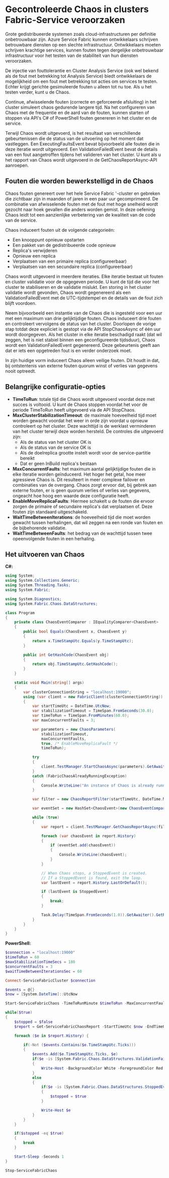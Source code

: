 <properties
   pageTitle="Veroorzaken Chaos in clusters Service Fabric | Microsoft Azure"
   description="Chaos in het cluster te beheren met behulp van fouttolerantie injectie en Cluster Analysis Service-API's."
   services="service-fabric"
   documentationCenter=".net"
   authors="motanv"
   manager="rsinha"
   editor="toddabel"/>

<tags
   ms.service="service-fabric"
   ms.devlang="dotnet"
   ms.topic="article"
   ms.tgt_pltfrm="NA"
   ms.workload="NA"
   ms.date="09/19/2016"
   ms.author="motanv"/>

# <a name="induce-controlled-chaos-in-service-fabric-clusters"></a>Gecontroleerde Chaos in clusters Fabric-Service veroorzaken
Grote gedistribueerde systemen zoals cloud-infrastructuren per definitie onbetrouwbaar zijn. Azure Service Fabric kunnen ontwikkelaars schrijven betrouwbare diensten op een slechte infrastructuur. Ontwikkelaars moeten schrijven krachtige services, kunnen fouten tegen dergelijke onbetrouwbaar infrastructuur voor het testen van de stabiliteit van hun diensten veroorzaken.

De injectie van fouttolerantie en Cluster Analysis Service (ook wel bekend als de fout met betrekking tot Analysis Service) biedt ontwikkelaars de mogelijkheid om een fout met betrekking tot acties om services te testen. Echter krijgt gerichte gesimuleerde fouten u alleen tot nu toe. Als u het testen verder, kunt u de Chaos.

Continue, afwisselende fouten (correcte en geforceerde afsluiting) in het cluster simuleert chaos gedurende langere tijd. Na het configureren van Chaos met de frequentie en de aard van de fouten, kunnen starten of stoppen via API's C# of PowerShell fouten genereren in het cluster en de service.

Terwijl Chaos wordt uitgevoerd, is het resultaat van verschillende gebeurtenissen die de status van de uitvoering op het moment dat vastleggen. Een ExecutingFaultsEvent bevat bijvoorbeeld alle fouten die in deze iteratie wordt uitgevoerd. Een ValidationFailedEvent bevat de details van een fout aangetroffen tijdens het valideren van het cluster. U kunt als u het rapport van Chaos wordt uitgevoerd in de GetChaosReportAsync-API aanroepen.

## <a name="faults-induced-in-chaos"></a>Fouten die worden bewerkstelligd in de Chaos
Chaos fouten genereert over het hele Service Fabric '-cluster en gebreken die zichtbaar zijn in maanden of jaren in een paar uur gecomprimeerd. De combinatie van afwisselende fouten met de fout met hoge snelheid wordt gezocht naar hoek gevallen die anders worden gemist. In deze oefening Chaos leidt tot een aanzienlijke verbetering van de kwaliteit van de code van de service.

Chaos induceert fouten uit de volgende categorieën:

 - Een knooppunt opnieuw opstarten
 - Een pakket van de gedistribueerde code opnieuw
 - Replica's verwijderen
 - Opnieuw een replica
 - Verplaatsen van een primaire replica (configureerbaar)
 - Verplaatsen van een secundaire replica (configureerbaar)

Chaos wordt uitgevoerd in meerdere iteraties. Elke iteratie bestaat uit fouten en cluster validatie voor de opgegeven periode. U kunt de tijd die voor het cluster te stabiliseren en de validatie mislukt. Een storing in het cluster validatie wordt gevonden, Chaos wordt gegenereerd als een ValidationFailedEvent met de UTC-tijdstempel en de details van de fout zich blijft voordoen.

Neem bijvoorbeeld een instantie van de Chaos die is ingesteld voor een uur met een maximum van drie gelijktijdige fouten. Chaos induceert drie fouten en controleert vervolgens de status van het cluster. Doorlopen de vorige stap totdat deze expliciet is gestopt via de API StopChaosAsync of één uur wordt doorgegeven. Als het cluster in elke iteratie beschadigd raakt (dat wil zeggen, het is niet stabiel binnen een geconfigureerde tijdsduur), Chaos wordt een ValidationFailedEvent gegenereerd. Deze gebeurtenis geeft aan dat er iets een opgetreden fout is en verder onderzoek moet.

In zijn huidige vorm induceert Chaos alleen veilige fouten. Dit houdt in dat, bij ontstentenis van externe fouten quorum winst of verlies van gegevens nooit optreedt.

## <a name="important-configuration-options"></a>Belangrijke configuratie-opties
 - **TimeToRun**: totale tijd die Chaos wordt uitgevoerd voordat deze met succes is voltooid. U kunt de Chaos stoppen voordat het voor de periode TimeToRun heeft uitgevoerd via de API StopChaos.
 - **MaxClusterStabilizationTimeout**: de maximale hoeveelheid tijd moet worden gewacht voordat het weer in orde zijn voordat u opnieuw controleert op het cluster. Deze wachttijd is de werklast verminderen van het cluster terwijl deze worden hersteld. De controles die uitgevoerd zijn:
    - Als de status van het cluster OK is
    - Als de status van de service OK is
    - Als de doelreplica grootte instelt wordt voor de service-partitie bereikt
    - Dat er geen InBuild replica's bestaan
 - **MaxConcurrentFaults**: het maximum aantal gelijktijdige fouten die in elke iteratie worden geïnduceerd. Het hoger het getal, hoe meer agressieve Chaos is. Dit resulteert in meer complexe failover en combinaties van de overgang. Chaos zorgt ervoor dat, bij gebrek aan externe fouten, er is geen quorum verlies of verlies van gegevens, ongeacht hoe hoog een waarde deze configuratie heeft.
 - **EnableMoveReplicaFaults**: Hiermee schakelt u de fouten die ervoor zorgen de primaire of secundaire replica's dat verplaatsen of. Deze fouten zijn standaard uitgeschakeld.
 - **WaitTimeBetweenIterations**: de hoeveelheid tijd die moet worden gewacht tussen herhalingen, dat wil zeggen na een ronde van fouten en de bijbehorende validatie.
 - **WaitTimeBetweenFaults**: het bedrag van de wachttijd tussen twee opeenvolgende fouten in een herhaling.

## <a name="how-to-run-chaos"></a>Het uitvoeren van Chaos
**C#:**

```csharp
using System;
using System.Collections.Generic;
using System.Threading.Tasks;
using System.Fabric;

using System.Diagnostics;
using System.Fabric.Chaos.DataStructures;

class Program
{
    private class ChaosEventComparer : IEqualityComparer<ChaosEvent>
    {
        public bool Equals(ChaosEvent x, ChaosEvent y)
        {
            return x.TimeStampUtc.Equals(y.TimeStampUtc);
        }

        public int GetHashCode(ChaosEvent obj)
        {
            return obj.TimeStampUtc.GetHashCode();
        }
    }

    static void Main(string[] args)
    {
        var clusterConnectionString = "localhost:19000";
        using (var client = new FabricClient(clusterConnectionString))
        {
            var startTimeUtc = DateTime.UtcNow;
            var stabilizationTimeout = TimeSpan.FromSeconds(30.0);
            var timeToRun = TimeSpan.FromMinutes(60.0);
            var maxConcurrentFaults = 3;

            var parameters = new ChaosParameters(
                stabilizationTimeout,
                maxConcurrentFaults,
                true, /* EnableMoveReplicaFault */
                timeToRun);

            try
            {
                client.TestManager.StartChaosAsync(parameters).GetAwaiter().GetResult();
            }
            catch (FabricChaosAlreadyRunningException)
            {
                Console.WriteLine("An instance of Chaos is already running in the cluster.");
            }

            var filter = new ChaosReportFilter(startTimeUtc, DateTime.MaxValue);

            var eventSet = new HashSet<ChaosEvent>(new ChaosEventComparer());

            while (true)
            {
                var report = client.TestManager.GetChaosReportAsync(filter).GetAwaiter().GetResult();

                foreach (var chaosEvent in report.History)
                {
                    if (eventSet.add(chaosEvent))
                    {
                        Console.WriteLine(chaosEvent);
                    }
                }

                // When Chaos stops, a StoppedEvent is created.
                // If a StoppedEvent is found, exit the loop.
                var lastEvent = report.History.LastOrDefault();

                if (lastEvent is StoppedEvent)
                {
                    break;
                }

                Task.Delay(TimeSpan.FromSeconds(1.0)).GetAwaiter().GetResult();
            }
        }
    }
}
```
**PowerShell:**

```powershell
$connection = "localhost:19000"
$timeToRun = 60
$maxStabilizationTimeSecs = 180
$concurrentFaults = 3
$waitTimeBetweenIterationsSec = 60

Connect-ServiceFabricCluster $connection

$events = @{}
$now = [System.DateTime]::UtcNow

Start-ServiceFabricChaos -TimeToRunMinute $timeToRun -MaxConcurrentFaults $concurrentFaults -MaxClusterStabilizationTimeoutSec $maxStabilizationTimeSecs -EnableMoveReplicaFaults -WaitTimeBetweenIterationsSec $waitTimeBetweenIterationsSec

while($true)
{
    $stopped = $false
    $report = Get-ServiceFabricChaosReport -StartTimeUtc $now -EndTimeUtc ([System.DateTime]::MaxValue)

    foreach ($e in $report.History) {

        if(-Not ($events.Contains($e.TimeStampUtc.Ticks)))
        {
            $events.Add($e.TimeStampUtc.Ticks, $e)
            if($e -is [System.Fabric.Chaos.DataStructures.ValidationFailedEvent])
            {
                Write-Host -BackgroundColor White -ForegroundColor Red $e
            }
            else
            {
                if($e -is [System.Fabric.Chaos.DataStructures.StoppedEvent])
                {
                    $stopped = $true
                }

                Write-Host $e
            }
        }
    }

    if($stopped -eq $true)
    {
        break
    }

    Start-Sleep -Seconds 1
}

Stop-ServiceFabricChaos
```
